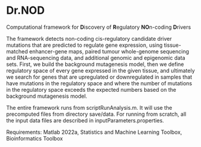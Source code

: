 # Dr.NOD
Computational framework for **D**iscovery of **R**egulatory **NO**n-coding **D**rivers

The framework detects non-coding cis-regulatory candidate driver mutations that are predicted to regulate gene expression, using tissue-matched enhancer-gene maps, paired tumour whole-genome sequencing and RNA-sequencing data, and additional genomic and epigenomic data sets. First, we build the background mutagenesis model, then we define regulatory space of every gene expressed in the given tissue, and ultimately we search for genes that are upregulated or downregulated in samples that have mutations in the regulatory space and where the number of mutations in the regulatory space exceeds the expected numbers based on the background mutagenesis model.

The entire framework runs from scriptRunAnalysis.m. It will use the precomputed files from directory save/data. For running from scratch, all the input data files are described in inputParameters.properties.

Requirements: Matlab 2022a, Statistics and Machine Learning Toolbox, Bioinformatics Toolbox
